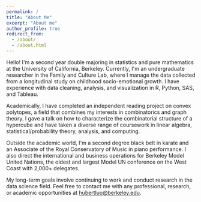 ```yaml
---
permalink: /
title: "About Me"
excerpt: "About me"
author_profile: true
redirect_from: 
  - /about/
  - /about.html
---
```


Hello! I'm a second year double majoring in statistics and pure mathematics at the University of California, Berkeley. Currently, I'm an undergraduate researcher in the Family and Culture Lab, where I manage the data collected from a longitudinal study on childhood socio-emotional growth. I have experience with data cleaning, analysis, and visualization in R, Python, SAS, and Tableau.

Academically, I have completed an independent reading project on convex polytopes, a field that combines my interests in combinatorics and graph theory. I gave a talk on how to characterize the combinatorial structure of a hypercube and have taken a diverse range of coursework in linear algebra, statistical/probability theory, analysis, and computing.

Outside the academic world, I'm a second degree black belt in karate and an Associate of the Royal Conservatory of Music in piano performance. I also direct the international and business operations for Berkeley Model United Nations, the oldest and largest Model UN conference on the West Coast with 2,000+ delegates.

My long-term goals involve continuing to work and conduct research in the data science field. Feel free to contact me with any professional, research, or academic opportunities at hubertluo@berkeley.edu.
